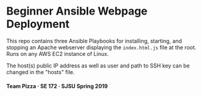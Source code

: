 # Beginner Ansible Webpage Deployment

This repo contains three Ansible Playbooks for installing, starting, and stopping an Apache webserver displaying the `index.html.js` file at the root. Runs on any AWS EC2 instance of Linux.

The host(s) public IP address as well as user and path to SSH key can be changed in the "hosts" file.

#### Team Pizza · SE 172 · SJSU Spring 2019
